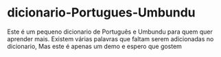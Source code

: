 # dicionario-Portugues-Umbundu
Este é um pequeno dicionario de Português e Umbundu para quem quer aprender mais.
Existem várias palavras que faltam serem adicionadas no dicionario, Mas este é apenas um demo e espero que gostem 
